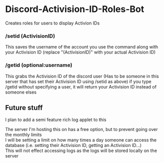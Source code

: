 # Discord-Activision-ID-Roles-Bot
Creates roles for users to display Activion IDs

### /setid (ActivisionID)
This saves the username of the account you use the command along with your Activision ID (replace "(ActivisionID)" with your actual Activision ID)

### /getid (optional:username)
This grabs the Activision ID of the discord user (Has to be someone in this server that has set their Activision ID using /setid as above)
if you type /getid without specifying a user, it will return your Activision ID instead of someone elses

## Future stuff
I plan to add a semi feature rich log applet to this
  
The server I'm hosting this on has a free option, but to prevent going over the monthly limits  
I will be setting a limit on how many times a day someone can access the database (i.e. setting their Activision ID, getting an Activision ID...)  
This will not effect accessing logs as the logs will be stored locally on the server
